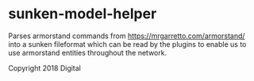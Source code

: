 # sunken-model-helper

Parses armorstand commands from https://mrgarretto.com/armorstand/ into a sunken fileformat which can be read by the plugins to enable us to use armorstand entities throughout the network.

Copyright 2018 Digital
